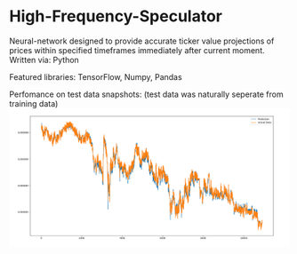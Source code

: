 # High-Frequency-Speculator
Neural-network designed to provide accurate ticker value projections of prices within specified timeframes immediately after current moment.
Written via: Python

Featured libraries: TensorFlow, Numpy, Pandas

Perfomance on test data snapshots:
(test data was naturally seperate from training data)
![alt text](https://raw.githubusercontent.com/Thomas-Power/High-Frequency-Speculator/master/performance%20testing.png)
